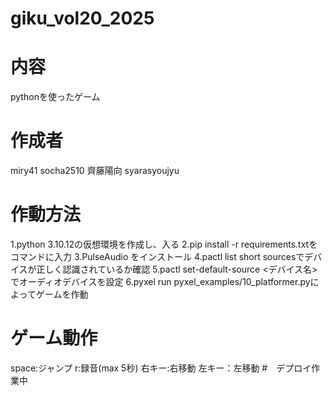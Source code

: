 # giku_vol20_2025
# 内容
pythonを使ったゲーム
# 作成者
miry41
socha2510
齊藤陽向
syarasyoujyu
# 作動方法
1.python 3.10.12の仮想環境を作成し、入る
2.pip install -r requirements.txtをコマンドに入力
3.PulseAudio をインストール
4.pactl list short sourcesでデバイスが正しく認識されているか確認
5.pactl set-default-source <デバイス名>でオーディオデバイスを設定
6.pyxel run pyxel_examples/10_platformer.pyによってゲームを作動
# ゲーム動作
space:ジャンプ
r:録音(max 5秒)
右キー:右移動
左キー：左移動
#　デプロイ作業中
